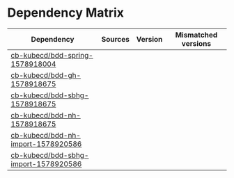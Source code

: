 # Dependency Matrix

Dependency | Sources | Version | Mismatched versions
---------- | ------- | ------- | -------------------
[cb-kubecd/bdd-spring-1578918004](https://github.com/cb-kubecd/bdd-spring-1578918004.git) |  | []() | 
[cb-kubecd/bdd-gh-1578918675](https://github.com/cb-kubecd/bdd-gh-1578918675.git) |  | []() | 
[cb-kubecd/bdd-sbhg-1578918675](https://github.com/cb-kubecd/bdd-sbhg-1578918675.git) |  | []() | 
[cb-kubecd/bdd-nh-1578918675](https://github.com/cb-kubecd/bdd-nh-1578918675.git) |  | []() | 
[cb-kubecd/bdd-nh-import-1578920586](https://github.com/cb-kubecd/bdd-nh-import-1578920586.git) |  | []() | 
[cb-kubecd/bdd-sbhg-import-1578920586](https://github.com/cb-kubecd/bdd-sbhg-import-1578920586.git) |  | []() | 
